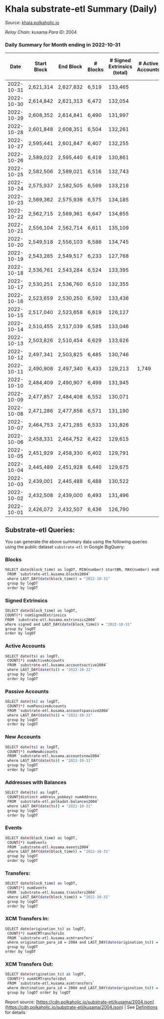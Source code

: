 # Khala substrate-etl Summary (Daily)

_Source_: [khala.polkaholic.io](https://khala.polkaholic.io)

*Relay Chain*: kusama
*Para ID*: 2004



### Daily Summary for Month ending in 2022-10-31


| Date | Start Block | End Block | # Blocks | # Signed Extrinsics (total) | # Active Accounts | # Passive | # New | # Addresses with Balances | # Events | # Transfers | # XCM Transfers In | # XCM Transfers Out | Issues | 
| ---- | ----------- | --------- | -------- | --------------------------- | ----------------- | --------- | ----- | ------------------------- | -------- | ----------- | ------------------ | ------------------- | ------ |
| 2022-10-31 | 2,621,314 | 2,627,832 | 6,519 | 133,465 |  |  |  | 18,546 | 1,759,995 | 3,919 ($831,550.55) | 26 ($5,628.42) |   |  |
| 2022-10-30 | 2,614,842 | 2,621,313 | 6,472 | 132,054 |  |  |  | 18,474 | 1,751,950 | 3,156 ($1,071,209.52) | 7 ($790.82) |   |  |
| 2022-10-29 | 2,608,352 | 2,614,841 | 6,490 | 131,997 |  |  |  |  | 1,757,054 | 3,468 ($1,241,382.64) | 14 ($2,447.12) |   |  |
| 2022-10-28 | 2,601,848 | 2,608,351 | 6,504 | 132,261 |  |  |  |  | 1,759,431 | 2,871 ($470,941.29) | 7 ($1,290.18) |   |  |
| 2022-10-27 | 2,595,441 | 2,601,847 | 6,407 | 132,255 |  |  |  | 18,360 | 1,749,468 | 2,814 ($642,744.79) | 18 ($3,777.08) |   |  |
| 2022-10-26 | 2,589,022 | 2,595,440 | 6,419 | 130,861 |  |  |  | 18,340 | 1,741,662 | 3,017 ($402,192.82) | 23 ($2,210.70) |   |  |
| 2022-10-25 | 2,582,506 | 2,589,021 | 6,516 | 132,743 |  |  |  |  | 1,764,611 | 3,491 ($1,333,449.81) | 12 ($428.55) |   |  |
| 2022-10-24 | 2,575,937 | 2,582,505 | 6,569 | 133,216 |  |  |  |  | 1,771,313 | 3,136 ($977,863.82) | 9 ($238.24) |   |  |
| 2022-10-23 | 2,569,362 | 2,575,936 | 6,575 | 134,185 |  |  |  |  | 1,778,229 | 3,198 ($1,163,002.77) | 17 ($3,306.89) |   |  |
| 2022-10-22 | 2,562,715 | 2,569,361 | 6,647 | 134,655 |  |  |  |  | 1,785,401 | 2,899 ($561,780.91) | 15 ($452.59) |   |  |
| 2022-10-21 | 2,556,104 | 2,562,714 | 6,611 | 135,109 |  |  |  | 18,210 | 1,788,326 | 3,500 ($466,781.13) | 16 ($2,221.76) |   |  |
| 2022-10-20 | 2,549,518 | 2,556,103 | 6,586 | 134,745 |  |  |  |  | 1,783,297 | 3,522 ($713,173.63) | 38 ($3,692.72) |   |  |
| 2022-10-19 | 2,543,285 | 2,549,517 | 6,233 | 127,768 |  |  |  |  | 1,685,052 | 3,258 ($386,286.88) | 26 ($1,058.65) |   |  |
| 2022-10-18 | 2,536,761 | 2,543,284 | 6,524 | 133,395 |  |  |  |  | 1,761,986 | 3,926 ($1,591,978.76) | 41 ($6,271.28) |   |  |
| 2022-10-17 | 2,530,251 | 2,536,760 | 6,510 | 132,355 |  |  |  | 18,064 | 1,756,315 | 3,927 ($1,062,704.07) | 80 ($11,388.01) |   |  |
| 2022-10-16 | 2,523,659 | 2,530,250 | 6,592 | 133,436 |  |  |  | 18,012 | 1,766,460 | 4,117 ($1,636,809.58) | 67 ($6,515.74) |   |  |
| 2022-10-15 | 2,517,040 | 2,523,658 | 6,619 | 126,127 |  |  |  |  | 1,680,223 | 5,805 ($4,286,542.11) | 107 ($56,187.85) |   |  |
| 2022-10-14 | 2,510,455 | 2,517,039 | 6,585 | 133,046 |  |  |  |  | 1,756,287 | 4,088 ($1,844,115.27) | 96 ($16,873.05) |   |  |
| 2022-10-13 | 2,503,826 | 2,510,454 | 6,629 | 133,626 |  |  |  |  | 1,774,061 | 2,831 ($280,161.11) | 25 ($2,021.73) |   |  |
| 2022-10-12 | 2,497,341 | 2,503,825 | 6,485 | 130,746 |  |  |  | 17,809 | 1,732,926 | 2,718 ($81,972.50) | 1 ($50.35) |   |  |
| 2022-10-11 | 2,490,908 | 2,497,340 | 6,433 | 129,213 | 1,749 |  |  | 17,802 | 1,714,528 | 2,505 ($201,904.86) | 6 ($609.41) |   |  |
| 2022-10-10 | 2,484,409 | 2,490,907 | 6,499 | 131,945 |  |  |  | 17,793 | 1,739,893 | 2,780 ($165,333.06) | 5 ($163.13) |   |  |
| 2022-10-09 | 2,477,857 | 2,484,408 | 6,552 | 130,071 |  |  |  | 17,782 | 1,719,399 | 2,652 ($136,301.27) | 10 ($266.96) |   |  |
| 2022-10-08 | 2,471,286 | 2,477,856 | 6,571 | 131,190 |  |  |  | 17,764 | 1,745,772 | 2,390 ($163,623.32) | 10 ($386.82) |   |  |
| 2022-10-07 | 2,464,753 | 2,471,285 | 6,533 | 131,826 |  |  |  | 17,749 | 1,747,739 | 2,410 ($369,040.54) | 16 ($724.97) |   |  |
| 2022-10-06 | 2,458,331 | 2,464,752 | 6,422 | 129,615 |  |  |  | 17,737 | 1,719,462 | 2,433 ($98,214.31) | 10 ($308.20) |   |  |
| 2022-10-05 | 2,451,929 | 2,458,330 | 6,402 | 129,791 |  |  |  | 17,731 | 1,721,599 | 2,388 ($144,228.44) | 8 ($122.58) |   |  |
| 2022-10-04 | 2,445,489 | 2,451,928 | 6,440 | 129,675 |  |  |  | 17,724 | 1,720,023 | 2,554 ($132,056.11) | 8 ($575.96) |   |  |
| 2022-10-03 | 2,439,001 | 2,445,488 | 6,488 | 130,522 |  |  |  |  | 1,734,278 | 2,648 ($91,803.41) | 17 ($620.61) |   |  |
| 2022-10-02 | 2,432,508 | 2,439,000 | 6,493 | 131,496 |  |  |  |  | 1,743,958 | 2,313 ($120,981.10) | 10 ($553.64) |   |  |
| 2022-10-01 | 2,426,072 | 2,432,507 | 6,436 | 126,790 |  |  |  |  | 1,684,757 | 2,346 ($98,769.81) | 2 ($220.31) |   |  |

## Substrate-etl Queries:
You can generate the above summary data using the following queries using the public dataset `substrate-etl` in Google BigQuery:

### Blocks
```bash
SELECT date(block_time) as logDT, MIN(number) startBN, MAX(number) endBN, COUNT(*) numBlocks 
 FROM `substrate-etl.kusama.blocks2004`  
 where LAST_DAY(date(block_time)) = "2022-10-31" 
 group by logDT 
 order by logDT
```

### Signed Extrinsics
```bash
SELECT date(block_time) as logDT, 
COUNT(*) numSignedExtrinsics 
FROM `substrate-etl.kusama.extrinsics2004`  
where signed and LAST_DAY(date(block_time)) = "2022-10-31" 
group by logDT 
order by logDT
```

### Active Accounts
```bash
SELECT date(ts) as logDT, 
 COUNT(*) numActiveAccounts 
 FROM `substrate-etl.kusama.accountsactive2004` 
 where LAST_DAY(date(ts)) = "2022-10-31" 
 group by logDT 
 order by logDT
```

### Passive Accounts
```bash
SELECT date(ts) as logDT, 
 COUNT(*) numPassiveAccounts 
 FROM `substrate-etl.kusama.accountspassive2004` 
 where LAST_DAY(date(ts)) = "2022-10-31" 
 group by logDT 
 order by logDT
```

### New Accounts
```bash
SELECT date(ts) as logDT, 
 COUNT(*) numNewAccounts 
 FROM `substrate-etl.kusama.accountsnew2004` 
 where LAST_DAY(date(ts)) = "2022-10-31" 
 group by logDT
 order by logDT
```

### Addresses with Balances
```bash
SELECT date(ts) as logDT,
 COUNT(distinct address_pubkey) numAddress 
 FROM `substrate-etl.polkadot.balances2004` 
 where LAST_DAY(date(ts)) = "2022-10-31" 
 group by logDT 
 order by logDT
```

### Events
```bash
SELECT date(block_time) as logDT, 
 COUNT(*) numEvents 
 FROM `substrate-etl.kusama.events2004` 
 where LAST_DAY(date(block_time)) = "2022-10-31" 
 group by logDT 
 order by logDT
```

### Transfers:
```bash
SELECT date(block_time) as logDT, 
 COUNT(*) numEvents 
 FROM `substrate-etl.kusama.transfers2004` 
 where LAST_DAY(date(block_time)) = "2022-10-31" 
 group by logDT 
 order by logDT
```

### XCM Transfers In:
```bash
SELECT date(origination_ts) as logDT, 
 COUNT(*) numXCMTransfersIn 
 FROM `substrate-etl.kusama.xcmtransfers` 
 where origination_para_id = 2004 and LAST_DAY(date(origination_ts)) = "2022-10-31" 
 group by logDT 
order by logDT
```

### XCM Transfers Out:
```bash
SELECT date(origination_ts) as logDT, 
 COUNT(*) numXCMTransfersOut 
 FROM `substrate-etl.kusama.xcmtransfers` 
 where destination_para_id = 2004 and LAST_DAY(date(origination_ts)) = "2022-10-31" 
 group by logDT order by logDT
```


Report source: [https://cdn.polkaholic.io/substrate-etl/kusama/2004.json](https://cdn.polkaholic.io/substrate-etl/kusama/2004.json) | See [Definitions](/DEFINITIONS.md) for details
